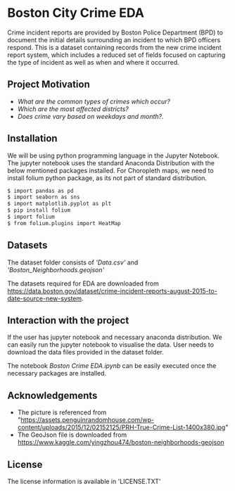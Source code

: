 # Boston City Crime EDA

Crime incident reports are provided by Boston Police Department (BPD) to document the initial details surrounding an incident to which BPD officers respond. This is a dataset containing records from the new crime incident report system, which includes a reduced set of fields focused on capturing the type of incident as well as when and where it occurred.

## Project Motivation

* _What are the common types of crimes which occur?_
* _Which are the most affected districts?_
* _Does crime vary based on weekdays and month?._

## Installation

We will be using python programming language in the Jupyter Notebook. The jupyter notebook uses the standard Anaconda Distribution with the below mentioned packages installed. For Choropleth maps, we need to install folium python package, as its not part of standard distribution. 

```sh
$ import pandas as pd
$ import seaborn as sns
$ import matplotlib.pyplot as plt
$ pip install folium
$ import folium
$ from folium.plugins import HeatMap
```

## Datasets

The dataset folder consists of _'Data.csv'_ and _'Boston_Neighborhoods.geojson'_

The datasets required for EDA are downloaded from https://data.boston.gov/dataset/crime-incident-reports-august-2015-to-date-source-new-system.


## Interaction with the project

If the user has jupyter notebook and necessary anaconda distribution. We can easily run the jupyter notebook to visualise the data. User needs to download the data files provided in the dataset folder.

The notebook _Boston Crime EDA.ipynb_ can be easily executed once the necessary packages are installed.


##  Acknowledgements

* The picture is referenced from "https://assets.penguinrandomhouse.com/wp-content/uploads/2015/12/02152125/PRH-True-Crime-List-1400x380.jpg"
* The GeoJson file is downloaded from https://www.kaggle.com/yingzhou474/boston-neighborhoods-geojson

## License

The license information is available in 'LICENSE.TXT'
